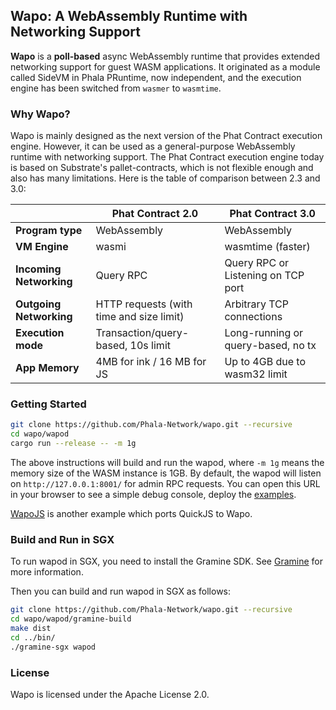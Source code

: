 ## Wapo: A WebAssembly Runtime with Networking Support

**Wapo** is a **poll-based** async WebAssembly runtime that provides extended networking support for guest WASM applications. It originated as a module called SideVM in Phala PRuntime, now independent, and the execution engine has been switched from `wasmer` to `wasmtime`.

### Why Wapo?

Wapo is mainly designed as the next version of the Phat Contract execution engine. However, it can be used as a general-purpose WebAssembly runtime with networking support. The Phat Contract execution engine today is based on Substrate's pallet-contracts, which is not flexible enough and also has many limitations. Here is the table of comparison between 2.3 and 3.0:

|  | Phat Contract 2.0 | Phat Contract 3.0 |
| --- | --- | --- |
| **Program type** | WebAssembly | WebAssembly |
| **VM Engine** | wasmi | wasmtime (faster) |
| **Incoming Networking** | Query RPC | Query RPC or Listening on TCP port |
| **Outgoing Networking** | HTTP requests (with time and size limit) | Arbitrary TCP connections |
| **Execution mode** | Transaction/query-based, 10s limit | Long-running or query-based, no tx |
| **App Memory** | 4MB for ink / 16 MB for JS | Up to 4GB due to wasm32 limit |

### Getting Started

```bash
git clone https://github.com/Phala-Network/wapo.git --recursive
cd wapo/wapod
cargo run --release -- -m 1g
```

The above instructions will build and run the wapod, where `-m 1g` means the memory size of the WASM instance is 1GB.
By default, the wapod will listen on `http://127.0.0.1:8001/` for admin RPC requests. You can open this URL in your browser to see a simple debug console, deploy the [examples](/examples/).

[WapoJS](https://github.com/Phala-Network/phat-quickjs/tree/master/WapoJS) is another example which ports QuickJS to Wapo.

### Build and Run in SGX

To run wapod in SGX, you need to install the Gramine SDK. See [Gramine](https://gramine.readthedocs.io/en/latest/installation.html) for more information.

Then you can build and run wapod in SGX as follows:

```bash
git clone https://github.com/Phala-Network/wapo.git --recursive
cd wapo/wapod/gramine-build
make dist
cd ../bin/
./gramine-sgx wapod
```

### License

Wapo is licensed under the Apache License 2.0.